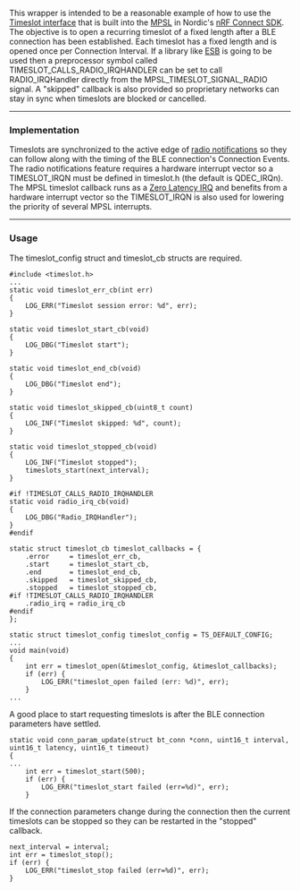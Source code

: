 This wrapper is intended to be a reasonable example of how to use the [Timeslot interface](https://developer.nordicsemi.com/nRF_Connect_SDK/doc/latest/nrfxlib/mpsl/doc/timeslot.html) that is built into the [MPSL](https://developer.nordicsemi.com/nRF_Connect_SDK/doc/latest/nrfxlib/mpsl/README.html) in Nordic's [nRF Connect SDK](https://github.com/nrfconnect/sdk-nrf). The objective is to open a recurring timeslot of a fixed length after a BLE connection has been established. Each timeslot has a fixed length and is opened once per Connection Interval. If a library like [ESB](http://developer.nordicsemi.com/nRF_Connect_SDK/doc/1.6.0/nrf/ug_esb.html) is going to be used then a preprocessor symbol called TIMESLOT_CALLS_RADIO_IRQHANDLER can be set to call RADIO_IRQHandler directly from the MPSL_TIMESLOT_SIGNAL_RADIO signal. A "skipped" callback is also provided so proprietary networks can stay in sync when timeslots are blocked or cancelled.

---
### Implementation

Timeslots are synchronized to the active edge of [radio notifications](https://developer.nordicsemi.com/nRF_Connect_SDK/doc/1.6.0/nrfxlib/mpsl/doc/radio_notification.html) so they can follow along with the timing of the BLE connection's Connection Events. The radio notifications feature requires a hardware interrupt vector so a TIMESLOT_IRQN must be defined in timeslot.h (the default is QDEC_IRQn). The MPSL timeslot callback runs as a [Zero Latency IRQ](https://docs.zephyrproject.org/latest/reference/kconfig/CONFIG_ZERO_LATENCY_IRQS.html) and benefits from a hardware interrupt vector so the TIMESLOT_IRQN is also used for lowering the priority of several MPSL interrupts. 

---
### Usage

The timeslot_config struct and timeslot_cb structs are required.
```
#include <timeslot.h>
...
static void timeslot_err_cb(int err)
{
    LOG_ERR("Timeslot session error: %d", err);
}

static void timeslot_start_cb(void)
{
    LOG_DBG("Timeslot start");
}

static void timeslot_end_cb(void)
{
    LOG_DBG("Timeslot end");
}

static void timeslot_skipped_cb(uint8_t count)
{
    LOG_INF("Timeslot skipped: %d", count);
}

static void timeslot_stopped_cb(void)
{
    LOG_INF("Timeslot stopped");
    timeslots_start(next_interval);
}

#if !TIMESLOT_CALLS_RADIO_IRQHANDLER
static void radio_irq_cb(void)
{
    LOG_DBG("Radio_IRQHandler");
}
#endif

static struct timeslot_cb timeslot_callbacks = {
    .error     = timeslot_err_cb,
    .start     = timeslot_start_cb,
    .end       = timeslot_end_cb,
    .skipped   = timeslot_skipped_cb,
    .stopped   = timeslot_stopped_cb,
#if !TIMESLOT_CALLS_RADIO_IRQHANDLER
    .radio_irq = radio_irq_cb
#endif
};

static struct timeslot_config timeslot_config = TS_DEFAULT_CONFIG;
...
void main(void)
{
    int err = timeslot_open(&timeslot_config, &timeslot_callbacks);
    if (err) {
        LOG_ERR("timeslot_open failed (err: %d)", err);
    }
...
```
A good place to start requesting timeslots is after the BLE connection parameters have settled.
```
static void conn_param_update(struct bt_conn *conn, uint16_t interval, uint16_t latency, uint16_t timeout)
{
...
    int err = timeslot_start(500);
    if (err) {
        LOG_ERR("timeslot_start failed (err=%d)", err);
    }
```
If the connection parameters change during the connection then the current timeslots can be stopped so they can be restarted in the "stopped" callback.
```
next_interval = interval;
int err = timeslot_stop();
if (err) {
    LOG_ERR("timeslot_stop failed (err=%d)", err);
}
```
